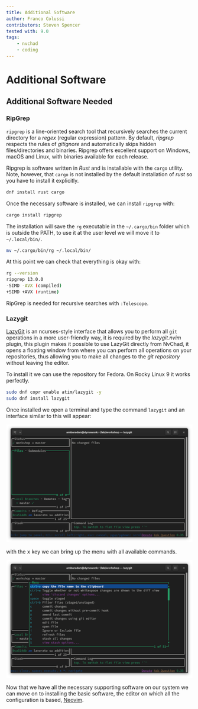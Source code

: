 ```yaml
---
title: Additional Software
author: Franco Colussi
contributors: Steven Spencer
tested with: 9.0
tags:
    - nvchad
    - coding
---
```


# Additional Software

## Additional Software Needed

### RipGrep

`ripgrep` is a line-oriented search tool that recursively searches the current directory for a _regex_ (regular expression) pattern. By default, _ripgrep_ respects the rules of _gitignore_ and automatically skips hidden files/directories and binaries. Ripgrep offers excellent support on Windows, macOS and Linux, with binaries available for each release.

Ripgrep is software written in _Rust_ and is installable with the `cargo` utility. Note, however, that `cargo` is not installed by the default installation of _rust_ so you have to install it explicitly.

```bash
dnf install rust cargo
```

Once the necessary software is installed, we can install `ripgrep` with:

```bash
cargo install ripgrep
```

The installation will save the `rg` executable in the `~/.cargo/bin` folder which is outside the PATH, to use it at the user level we will move it to `~/.local/bin/`.

```bash
mv ~/.cargo/bin/rg ~/.local/bin/
```

At this point we can check that everything is okay with:

```bash
rg --version
ripgrep 13.0.0
-SIMD -AVX (compiled)
+SIMD +AVX (runtime)
```

RipGrep is needed for recursive searches with `:Telescope`.

### Lazygit

[LazyGit](https://github.com/jesseduffield/lazygit) is an ncurses-style interface that allows you to perform all `git` operations in a more user-friendly way, it is required by the _lazygit.nvim_ plugin, this plugin makes it possible to use LazyGit directly from NvChad, it opens a floating window from where you can perform all operations on your repositories, thus allowing you to make all changes to the _git repository_ without leaving the editor.

To install it we can use the repository for Fedora. On Rocky Linux 9 it works perfectly.

```bash
sudo dnf copr enable atim/lazygit -y
sudo dnf install lazygit
```

Once installed we open a terminal and type the command `lazygit` and an interface similar to this will appear: 

![LazyGit UI](images/lazygit_ui.png)

with the <kbd>x</kbd> key we can bring up the menu with all available commands.

![LazyGit UI](images/lazygit_menu.png)

Now that we have all the necessary supporting software on our system we can move on to installing the basic software, the editor on which all the configuration is based, [Neovim](install_nvim.md).
